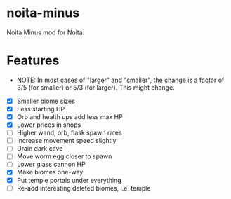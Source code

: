 # noita-minus
Noita Minus mod for Noita.

# Features

* NOTE: In most cases of "larger" and "smaller", the change is a factor of 3/5 (for smaller) or 5/3 (for larger). This might change.
- [x] Smaller biome sizes
- [x] Less starting HP
- [x] Orb and health ups add less max HP
- [x] Lower prices in shops
- [ ] Higher wand, orb, flask spawn rates
- [ ] Increase movement speed slightly
- [ ] Drain dark cave
- [ ] Move worm egg closer to spawn
- [ ] Lower glass cannon HP
- [x] Make biomes one-way
- [x] Put temple portals under everything
- [ ] Re-add interesting deleted biomes, i.e. temple
